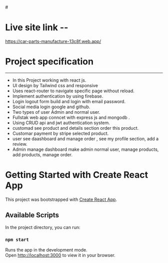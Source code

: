 #<h1>Live site link --</h1>

https://car-parts-manufacture-13c8f.web.app/

# <h1>Project specification </h1>
-------------------------------------------------------------------------
* In this Project working with react js.
* UI design by Tailwind css and responsive
* Uses react-router to navigate specific page without reload.
* Implement authentication by using firebase.
* Login logout form build and login with email password.
* Social media login google and github.
* Two types of user Admin and normal user.
* Fullstak web app conncet with express js and mongodb .
* Using CRUD api and jwt authentication system.
* customad see product and details section order this product.
* Customar payment by stripe selected product.
* user see daashboard and manage order , see my profile section, add a review.
* Admin manage dashboard make admin normal user, manage products, add products, manage order.
 



# Getting Started with Create React App

This project was bootstrapped with [Create React App](https://github.com/facebook/create-react-app).

## Available Scripts

In the project directory, you can run:

### `npm start`

Runs the app in the development mode.\
Open [http://localhost:3000](http://localhost:3000) to view it in your browser.

